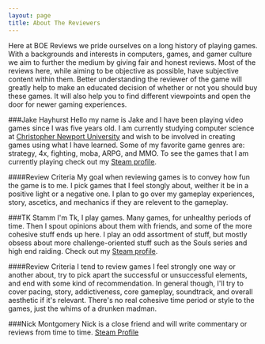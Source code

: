 ```yaml
---
layout: page
title: About The Reviewers
---
```


Here at BOE Reviews we pride ourselves on a long history of playing games. With a backgrounds and interests in computers, games, and gamer culture we aim to further the medium by giving fair and honest reviews. Most of the reviews here, while aiming to be objective as possible, have subjective content within them. Better understanding the reviewer of the game will greatly help to make an educated decision of whether or not you should buy these games. It will also help you to find different viewpoints and open the door for newer gaming experiences.

###Jake Hayhurst
Hello my name is Jake and I have been playing video games since I was five years old. I am currently studying computer science at [Christopher Newport University](http://cnu.edu) and wish to be involved in creating games using what I have learned. Some of my favorite game genres are: strategy, 4x, fighting, moba, ARPG, and MMO. To see the games that I am currently playing check out my [Steam profile](http://steamcommunity.com/id/LFP/).

####Review Criteria 
My goal when reviewing games is to convey how fun the game is to me. I pick games that I feel stongly about, weither it be in a positive light or a negative one. I plan to go over my gameplay experiences, story, ascetics, and mechanics if they are relevent to the gameplay. 

###TK Stamm
I'm Tk, I play games.  Many games, for unhealthy periods of time.  Then I spout opinions about them with friends, and some of the more cohesive stuff ends up here.  I play an odd assortment of stuff, but mostly obsess about more challenge-oriented stuff such as the Souls series and high end raiding. Check out my [Steam profile](http://steamcommunity.com/profiles/76561198033602993/).

####Review Criteria
I tend to review games I feel strongly one way or another about, try to pick apart the successful or unsuccessful elements, and end with some kind of recommendation. In general though, I'll try to cover pacing, story, addictiveness, core gameplay, soundtrack, and overall aesthetic if it's relevant.  There's no real cohesive time period or style to the games, just the whims of a drunken madman.

###Nick Montgomery
Nick is a close friend and will write commentary or reviews from time to time. [Steam Profile](http://steamcommunity.com/profiles/76561198059887910)
